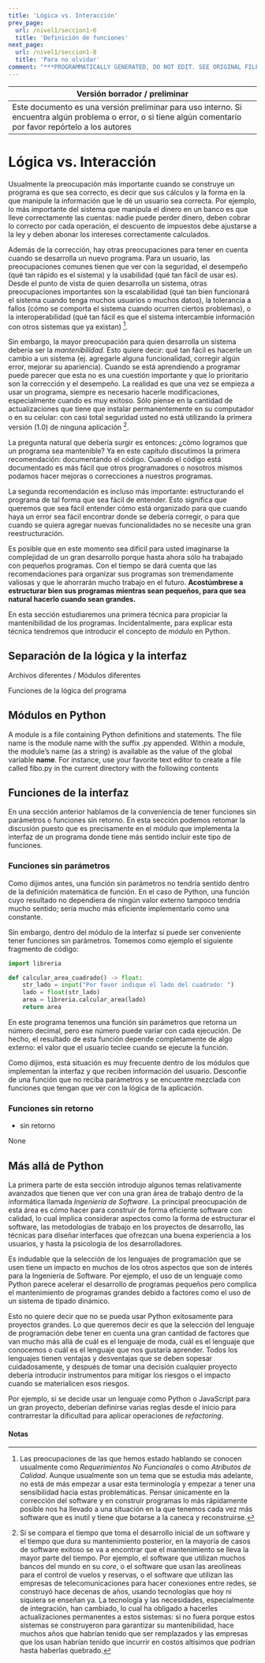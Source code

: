 ```yaml
---
title: 'Lógica vs. Interacción'
prev_page:
  url: /nivel1/seccion1-6
  title: 'Definición de funciones'
next_page:
  url: /nivel1/seccion1-8
  title: 'Para no olvidar'
comment: "***PROGRAMMATICALLY GENERATED, DO NOT EDIT. SEE ORIGINAL FILES IN /content***"
---
```

Versión borrador / preliminar |
-------------------|
Este documento es una versión preliminar para uso interno. Si encuentra algún problema o error, o si tiene algún comentario por favor repórtelo a los autores|


# Lógica vs. Interacción

Usualmente la preocupación más importante cuando se construye un programa es que sea correcto, es decir que sus cálculos y la forma en la que manipule la información que le dé un usuario sea correcta. Por ejemplo, lo más importante del sistema que manipula el dinero en un banco es que lleve correctamente las cuentas: nadie puede perder dinero, deben cobrar lo correcto por cada operación, el descuento de impuestos debe ajustarse a la ley y deben abonar los intereses correctamente calculados.

Además de la corrección,  hay otras preocupaciones para tener en cuenta cuando se desarrolla un nuevo programa. Para un usuario, las preocupaciones comunes tienen que ver con la seguridad, el desempeño (qué tan rápido es el sistema) y la usabilidad (qué tan fácil de usar es). Desde el punto de vista de quien desarrolla un sistema, otras preocupaciones importantes son la escalabilidad (qué tan bien funcionará el sistema cuando tenga muchos usuarios o muchos datos), la tolerancia a fallos (cómo se comporta el sistema cuando ocurren ciertos problemas), o la interoperabilidad (qué tan fácil es que el sistema intercambie información con otros sistemas que ya existan) [^ac].

[^ac]: Las preocupaciones de las que hemos estado hablando se conocen usualmente como *Requerimientos No Funcionales* o como *Atributos de Calidad*. Aunque usualmente son un tema que se estudia más adelante, no está de más empezar a usar esta terminología y empezar a tener una sensibilidad hacia estas problemáticas. Pensar únicamente en la corrección del software y en construir programas lo más rápidamente posible nos ha llevado a una situación en la que tenemos cada vez más software que es inutil y tiene que botarse a la caneca y reconstruirse.


Sin embargo, la mayor preocupación para quien desarrolla un sistema debería ser la *mantenibilidad*. Esto quiere decir: qué tan fácil es hacerle un cambio a un sistema (ej. agregarle alguna funcionalidad, corregir algún error, mejorar su apariencia). Cuando se está aprendiendo a programar puede parecer que esta no es una cuestión importante y que lo prioritario son la corrección y el desempeño. La realidad es que una vez se empieza a usar un programa, siempre es necesario hacerle modificaciones, especialmente cuando es muy exitoso. Sólo piense en la cantidad de actualizaciones que tiene que instalar permanentemente en su computador o en su celular: con casi total seguridad usted no está utilizando la primera versión (1.0) de ninguna aplicación [^mant].

[^mant]: Si se compara el tiempo que toma el desarrollo inicial de un software y el tiempo que dura su mantenimiento posterior, en la mayoría de casos de software exitoso se va a encontrar que el mantenimiento se lleva la mayor parte del tiempo. Por ejemplo, el software que utilizan muchos bancos del mundo en su *core*, o el software que usan las areolíneas para el control de vuelos y reservas, o el software que utilizan las empresas de telecomunicaciones para hacer conexiones entre redes, se construyó hace decenas de años, usando tecnologías que hoy ni siquiera se enseñan ya. La tecnología y las necesidades, especialmente de integración, han cambiado, lo cual ha obligado a hacerles actualizaciones permanentes a estos sistemas: si no fuera porque estos sistemas se construyeron para garantizar su mantenibilidad, hace muchos años que habrían tenido que ser remplazados y las empresas que los usan habrían tenido que incurrir en costos altísimos que podrían hasta haberlas quebrado.



La pregunta natural que debería surgir es entonces: ¿cómo logramos que un programa sea mantenible? Ya en este capítulo discutimos la primera recomendación: documentando el código. Cuando el código está documentado es más fácil que otros programadores o nosotros mismos podamos hacer mejoras o correcciones a nuestros programas.

La segunda recomendación es incluso más importante: estructurando el programa de tal forma que sea fácil de entender. Esto significa que queremos que sea fácil entender cómo está organizado para que cuando haya un error sea fácil encontrar donde se debería corregir, o para que cuando se quiera agregar nuevas funcionalidades no se necesite una gran reestructuración.

Es posible que en este momento sea difícil para usted imaginarse la complejidad de un gran desarrollo porque hasta ahora sólo ha trabajado con pequeños programas. Con el tiempo se dará cuenta que las recomendaciones para organizar sus programas son tremendamente valiosas y que le ahorrarán mucho trabajo en el futuro. **Acostúmbrese a estructurar bien sus programas mientras sean pequeños, para que sea natural hacerlo cuando sean grandes.**

En esta sección estudiaremos una primera técnica para propiciar la mantenibilidad de los programas. Incidentalmente, para explicar esta técnica tendremos que introducir el concepto de *módulo* en Python.


## Separación de la lógica y la interfaz



Archivos diferentes / Módulos diferentes

Funciones de la lógica del programa


## Módulos en Python

A module is a file containing Python definitions and statements. The file name is the module name with the suffix .py appended. Within a module, the module’s name (as a string) is available as the value of the global variable __name__. For instance, use your favorite text editor to create a file called fibo.py in the current directory with the following contents

## Funciones de la interfaz

En una sección anterior hablamos de la conveniencia de tener funciones sin parámetros o funciones sin retorno. En esta sección podemos retomar la discusión puesto que es precisamente en el módulo que implementa la interfaz de un programa donde tiene más sentido incluir este tipo de funciones.

### Funciones sin parámetros

Como dijimos antes, una función sin parámetros no tendría sentido dentro de la definición matemática de función. En el caso de Python, una función cuyo resultado no dependiera de ningún valor externo tampoco tendría mucho sentido; sería mucho más eficiente implementarlo como una constante.

Sin embargo, dentro del módulo de la interfaz sí puede ser conveniente tener funciones sin parámetros. Tomemos como ejemplo el siguiente fragmento de código:

```python
import libreria

def calcular_area_cuadrado() -> float:
    str_lado = input("Por favor indique el lado del cuadrado: ")
    lado = float(str_lado)
    area = libreria.calcular_area(lado)
    return area
```

En este programa tenemos una función sin parámetros que retorna un número decimal, pero ese número puede variar con cada ejecución. De hecho, el resultado de esta función depende completamente de algo externo: el valor que el usuario teclee cuando se ejecute la función.

Como dijimos, esta situación es muy frecuente dentro de los módulos que implementan la interfaz y que reciben información del usuario. Desconfíe de una función que no reciba parámetros y se encuentre mezclada con funciones que tengan que ver con la lógica de la aplicación.

 
### Funciones sin retorno
 
 - sin retorno

None



## Más allá de Python

La primera parte de esta sección introdujo algunos temas relativamente avanzados que tienen que ver con una gran área de trabajo dentro de la informática llamada *Ingeniería de Software*. La principal preocupación de esta área es cómo hacer para construir de forma eficiente software con calidad, lo cual implica considerar aspectos como la forma de estructurar el software, las metodologías de trabajo en los proyectos de desarrollo, las técnicas para diseñar interfaces que ofrezcan una buena experiencia a los usuarios, y hasta la psicología de los desarrolladores.

Es indudable que la selección de los lenguajes de programación que se usen tiene un impacto en muchos de los otros aspectos que son de interés para la Ingeniería de Software. Por ejemplo, el uso de un lenguaje como Python parece acelerar el desarrollo de programas pequeños pero complica el mantenimiento de programas grandes debido a factores como el uso de un sistema de tipado dinámico. 

Esto no quiere decir que no se pueda usar Python exitosamente para proyectos grandes. Lo que queremos decir es que la selección del lenguaje de programación debe tener en cuenta una gran cantidad de factores que van mucho más allá de cuál es el lenguaje de moda, cuál es el lenguaje que conocemos o cuál es el lenguaje que nos gustaría aprender. Todos los lenguajes tienen ventajas y desventajas que se deben sopesar cuidadosamente, y después de tomar una decisión cualquier proyecto debería introducir instrumentos para mitigar los riesgos o el impacto cuando se materialicen esos riesgos.

Por ejemplo, si se decide usar un lenguaje como Python o JavaScript para un gran proyecto, deberían definirse varias reglas desde el inicio para contrarrestar la dificultad para aplicar operaciones de *refactoring*.


#### Notas 

